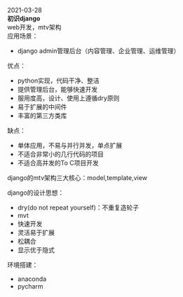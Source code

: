 2021-03-28  
**初识django**  
web开发，mtv架构  
应用场景：  
- django admin管理后台（内容管理、企业管理、运维管理） 
  
优点：  
- python实现，代码干净、整洁  
- 提供管理后台，能够快速开发  
- 服用度高，设计、使用上遵循dry原则  
- 易于扩展的中间件  
- 丰富的第三方类库  

缺点：  
- 单体应用，不易与并行并发，单点扩展  
- 不适合非常小的几行代码的项目  
- 不适合高并发的To C项目开发  

django的mtv架构三大核心：model,template,view  

django的设计思想：  
- dry(do not repeat yourself)：不重复造轮子  
- mvt  
- 快速开发  
- 灵活易于扩展  
- 松耦合  
- 显示优于隐式  

环境搭建：  
- anaconda  
- pycharm